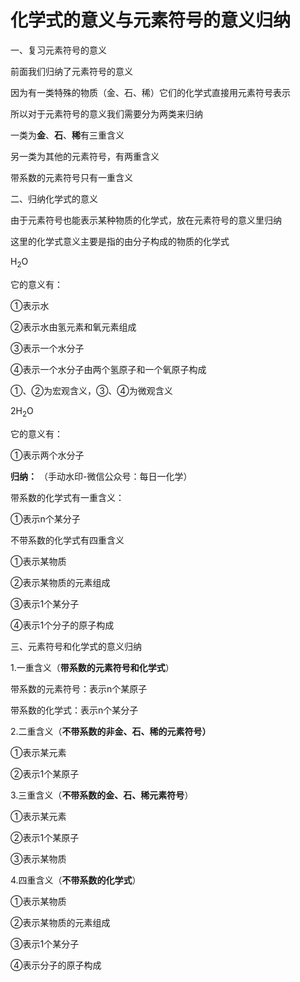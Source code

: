 # 化学式的意义与元素符号的意义归纳

一、复习元素符号的意义

前面我们归纳了元素符号的意义

因为有一类特殊的物质（金、石、稀）它们的化学式直接用元素符号表示

所以对于元素符号的意义我们需要分为两类来归纳

一类为**金**、**石**、**稀**有三重含义

另一类为其他的元素符号，有两重含义

带系数的元素符号只有一重含义

二、归纳化学式的意义

由于元素符号也能表示某种物质的化学式，放在元素符号的意义里归纳

这里的化学式意义主要是指的由分子构成的物质的化学式

H<sub>2</sub>O

它的意义有：

①表示水

②表示水由氢元素和氧元素组成

③表示一个水分子

④表示一个水分子由两个氢原子和一个氧原子构成

①、②为宏观含义，③、④为微观含义

2H<sub>2</sub>O

它的意义有：

①表示两个水分子

**归纳：** 	（手动水印-微信公众号：每日一化学）

带系数的化学式有一重含义：

①表示n个某分子

不带系数的化学式有四重含义

①表示某物质

②表示某物质的元素组成

③表示1个某分子

④表示1个分子的原子构成

三、元素符号和化学式的意义归纳

1.一重含义（**带系数的元素符号和化学式**）

带系数的元素符号：表示n个某原子

带系数的化学式：表示n个某分子

2.二重含义（**不带系数的非金、石、稀的元素符号）**

①表示某元素

②表示1个某原子

3.三重含义（**不带系数的金、石、稀元素符号**）

①表示某元素

②表示1个某原子

③表示某物质

4.四重含义（**不带系数的化学式**）

①表示某物质

②表示某物质的元素组成

③表示1个某分子

④表示分子的原子构成

‍
